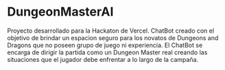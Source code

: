 # DungeonMasterAI
Proyecto desarrollado para la Hackaton de Vercel. ChatBot creado con el objetivo de brindar un espacion seguro para los novatos de Dungeons and Dragons que no poseen grupo de juego ni experiencia. El ChatBot se encarga de dirigir la partida como un Dungeon Master real creando las situaciones que el jugador debe enfrentar a lo largo de la campaña.
